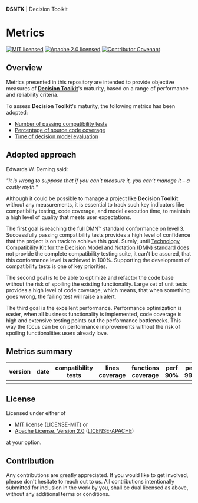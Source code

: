 **DSNTK** | Decision Toolkit

# Metrics

[![MIT licensed][mit-badge]][mit-url]
[![Apache 2.0 licensed][apache-badge]][apache-url]
[![Contributor Covenant][cc-badge]][cc-url]

[mit-badge]: https://img.shields.io/badge/License-MIT-blue.svg
[mit-url]: LICENSE-MIT
[apache-badge]: https://img.shields.io/badge/License-Apache%202.0-blue.svg
[apache-url]: LICENSE-APACHE
[cc-badge]: https://img.shields.io/badge/Contributor%20Covenant-2.1-4baaaa.svg
[cc-url]: CODE_OF_CONDUCT.md

## Overview

Metrics presented in this repository are intended to provide objective measures
of [**Decision Toolkit**](https://github.com/dsntk/dsntk-rs)'s maturity,
based on a range of performance and reliability criteria.

To assess **Decision Toolkit**'s maturity, the following metrics has been adopted:
- [Number of passing compatibility tests](./compatibility/README.md)
- [Percentage of source code coverage](./coverage/README.md)
- [Time of decision model evaluation](./performance/README.md)

## Adopted approach

Edwards W. Deming said:

*"It is wrong to suppose that if you can’t measure it, you can’t manage it – a costly myth."*

Although it could be possible to manage a project like **Decision Toolkit** without any measurements,
it is essential to track such key indicators like compatibility testing, code coverage,
and model execution time, to maintain a high level of quality that meets user expectations.

The first goal is reaching the full DMN™ standard conformance on level 3.
Successfully passing compatibility tests provides a high level of confidence
that the project is on track to achieve this goal.
Surely, until [Technology Compatibility Kit for the Decision Model and Notation (DMN) standard](https://github.com/dmn-tck/tck)
does not provide the complete compatibility testing suite, it can't be assured, that this conformance level is achieved in 100%.
Supporting the development of compatibility tests is one of key priorities.

The second goal is to be able to optimize and refactor the code base without the risk
of spoiling the existing functionality. Large set of unit tests provides a high level of code coverage,
which means, that when something goes wrong, the failing test will raise an alert.

The third goal is the excellent performance. Performance optimization is easier, when all business
functionality is implemented, code coverage is high and extensive testing points out the performance bottlenecks.
This way the focus can be on performance improvements without the risk of spoiling functionalities users already love.

## Metrics summary

| version | date | compatibility<br/>tests | lines<br/>coverage | functions<br/>coverage | perf<br/>90% | perf<br/>99% |
|---------|:----:|:-----------------------:|:------------------:|:----------------------:|:------------:|:------------:|
|         |      |                         |                    |                        |              |              |

## License

Licensed under either of

- [MIT license](https://opensource.org/licenses/MIT) ([LICENSE-MIT][mit-url]) or
- [Apache License, Version 2.0](https://www.apache.org/licenses/LICENSE-2.0) ([LICENSE-APACHE][apache-url])

at your option.

## Contribution

Any contributions are greatly appreciated.
If you would like to get involved, please don't hesitate to reach out to us.
All contributions intentionally submitted for inclusion in the work by you,
shall be dual licensed as above, without any additional terms or conditions.
